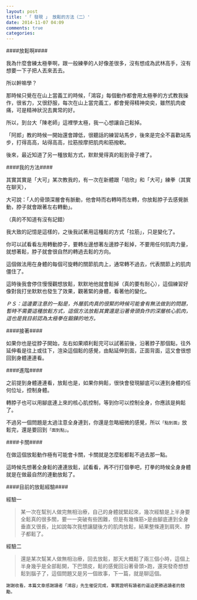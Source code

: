 ```yaml
---
layout: post
title: '「 發現 」 放鬆的方法（二）'
date: 2014-11-07 04:09
comments: true
categories: 
---
```

####放鬆啊####


我為什麼會練太極拳啊，跟一般練拳的人好像差很多，沒有想成為武林高手，沒有想要一下子把人丟來丟去。

所以幹嘛學？

那時候只覺在在山上當義工的時候，「鴻容」每個動作都會用太極拳的方式教我操作，很省力，又很舒服，每次在山上當完義工，都會覺得精神奕奕，雖然肌肉痠痛，可是精神狀況去異常的好。



所以，到台大「陳老師」這裡學太極，我一心想讓自己鬆掉。

「阿郎」教的時候一開始還會蹲低，很聽話的練習站馬步，後來是完全不喜歡站馬步，打得高高，站得高高，拉筋按摩把肌肉和筋撥軟。


後來，最近知道了另一種放鬆方式，默默覺得真的鬆到骨子裡了。



####我的方法####


其實其實是「大可」某次教我的，有一次在新體跟「培欣」和「大可」練拳（其實在聊天），

大可說：「人的骨頭深層會有脈動，他會時而右轉時而左轉，你放鬆脖子去感覺脈動，脖子就會跟著左右轉動」。

（真的不知道有沒有記錯）



我大致的記憶是這樣的，之後我試著用這種鬆的方式「拉筋」，只是變化了。


你可以試看看左用轉動脖子，要轉左邊想著左邊脖子鬆掉，不要用任何肌肉力量，就想著鬆，脖子就會很自然的轉過去鬆的方向。

這個做法用在身體的每個可旋轉的關節肌肉上，通常轉不過去，代表關節上的肌肉僵住了。

這時後我會停住慢慢觀想放鬆，默默地他就會鬆掉（真的要有耐心），這個練習好像對我打坐默默也發生了效果，觀著緊的身體，看著他的變化。

*ＰＳ：這邊要注意的一點是，外層肌肉真的很緊的時候可能會有無法做到的問題，暫時不需要這種放鬆方式，這個方法放鬆其實還是沿著骨頭負作的深層核心肌肉，這也是我目前認為太極拳在鍛鍊的地方。*


####接著####


如果你也是從脖子開始，左右如果順利鬆完可以試著前後，沿著脖子那個點，往外延伸看是往上或往下，渲染這個鬆的感覺，由點延伸到面，正面背面，這又會很想回到身體連連看。


####進階####


之前提到身體連連看，放鬆也是，如果你夠鬆，很快會發現腳底可以連到身體的任何位址，控制身體。

轉脖子也可以用腳底連上來的核心肌控制，等到你可以控制全身，你應該是夠鬆了。

不過另一個問題是太過注意全身連到，你還是忽略細微的感覺，所以```「點到面」```放鬆完，還是要回到```「面到點」```。


####卡關####

在做這個放鬆動作極有可能會卡關，卡關就是怎麼鬆都鬆不過去那一點。

這時候先想著全身鬆的連連放鬆，試看看，再不行打個拳吧，打拳的時候全身身體就是在做最自然的連動放鬆了。



####目前的放鬆經驗####



經驗一

>某一次在幫別人做完無相治療，自己的身體就緊起來，幾次經驗是上半身要全鬆真的很多關，要一一突破有些困難，但是有幾條筋>是由腳底連到全身垂直又很長，比如說每次我想讓腿後方的肌肉放鬆，結果整條連到肩夾、脖子都鬆了。

經驗二

>還是某次幫某人做無相治療，回去放鬆，那天大概鬆了兩三個小時，這個上半身幾乎是全部鬆開，下巴頭皮，鬆的感覺回沿著骨頭>跑，還突發奇想想鬆到腦子了，這個問題又是另一個故事，下一篇，就是聊這個。



```
謝謝收看，本篇文章感謝讀者「鴻容」先生催促完成，事實證明有讀者的逼迫更勝過讀者的鼓勵。
```









